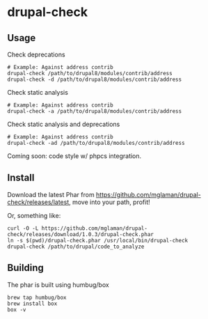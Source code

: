 # drupal-check

## Usage

Check deprecations

```
# Example: Against address contrib
drupal-check /path/to/drupal8/modules/contrib/address
drupal-check -d /path/to/drupal8/modules/contrib/address
```

Check static analysis

```
# Example: Against address contrib
drupal-check -a /path/to/drupal8/modules/contrib/address
```

Check static analysis and deprecations

```
# Example: Against address contrib
drupal-check -ad /path/to/drupal8/modules/contrib/address
```

Coming soon: code style w/ phpcs integration.

## Install

Download the latest Phar from https://github.com/mglaman/drupal-check/releases/latest, move into your path, profit!

Or, something like:

```
curl -O -L https://github.com/mglaman/drupal-check/releases/download/1.0.3/drupal-check.phar
ln -s $(pwd)/drupal-check.phar /usr/local/bin/drupal-check
drupal-check /path/to/drupal/code_to_analyze
```

## Building

The phar is built using humbug/box
```
brew tap humbug/box
brew install box
box -v
```
